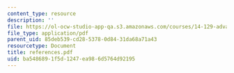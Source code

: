```yaml
---
content_type: resource
description: ''
file: https://ol-ocw-studio-app-qa.s3.amazonaws.com/courses/14-129-advanced-contract-theory-spring-2005/ba5486891f5d1247ea986d5764d92195_references.pdf
file_type: application/pdf
parent_uid: 85deb539-cd28-5378-0d84-31da68a71a43
resourcetype: Document
title: references.pdf
uid: ba548689-1f5d-1247-ea98-6d5764d92195
---
```

